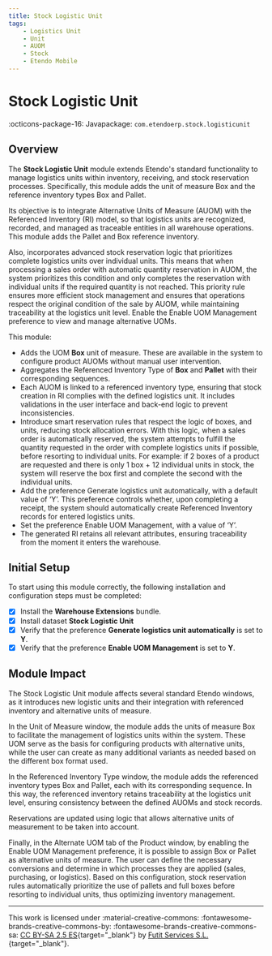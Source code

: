 ```yaml
---
title: Stock Logistic Unit
tags:
    - Logistics Unit
    - Unit
    - AUOM
    - Stock
    - Etendo Mobile
---
```

# Stock Logistic Unit
:octicons-package-16: Javapackage: `com.etendoerp.stock.logisticunit`

## Overview
The **Stock Logistic Unit** module extends Etendo's standard functionality to manage logistics units within inventory, receiving, and stock reservation processes. Specifically, this module adds the unit of measure Box and the reference inventory types Box and Pallet.

Its objective is to integrate Alternative Units of Measure (AUOM) with the Referenced Inventory (RI) model, so that logistics units are recognized, recorded, and managed as traceable entities in all warehouse operations. This module adds the Pallet and Box reference inventory.

Also, incorporates advanced stock reservation logic that prioritizes complete logistics units over individual units. This means that when processing a sales order with automatic quantity reservation in AUOM, the system prioritizes this condition and only completes the reservation with individual units if the required quantity is not reached. This priority rule ensures more efficient stock management and ensures that operations respect the original condition of the sale by AUOM, while maintaining traceability at the logistics unit level. Enable the Enable UOM Management preference to view and manage alternative UOMs.

This module:

- Adds the UOM **Box** unit of measure. These are available in the system to configure product AUOMs without manual user intervention. 
- Aggregates the Referenced Inventory Type of **Box** and **Pallet** with their corresponding sequences. 
- Each AUOM is linked to a referenced inventory type, ensuring that stock creation in RI complies with the defined logistics unit. It includes validations in the user interface and back-end logic to prevent inconsistencies.
- Introduce smart reservation rules that respect the logic of boxes, and units, reducing stock allocation errors. With this logic, when a sales order is automatically reserved, the system attempts to fulfill the quantity requested in the order with complete logistics units if possible, before resorting to individual units. For example: if 2 boxes of a product are requested and there is only 1 box + 12 individual units in stock, the system will reserve the box first and complete the second with the individual units.
- Add the preference Generate logistics unit automatically, with a default value of ‘Y’. This preference controls whether, upon completing a receipt, the system should automatically create Referenced Inventory records for entered logistics units.
- Set the preference Enable UOM Management, with a value of ‘Y’. 
- The generated RI retains all relevant attributes, ensuring traceability from the moment it enters the warehouse.

## Initial Setup

To start using this module correctly, the following installation and configuration steps must be completed:

- [x] Install the **Warehouse Extensions** bundle.
- [x] Install dataset **Stock Logistic Unit**
- [x] Verify that the preference **Generate logistics unit automatically** is set to **Y**.
- [x] Verify that the preference **Enable UOM Management** is set to **Y**.

## Module Impact

The Stock Logistic Unit module affects several standard Etendo windows, as it introduces new logistic units and their integration with referenced inventory and alternative units of measure.

In the Unit of Measure window, the module adds the units of measure Box to facilitate the management of logistics units within the system. These UOM serve as the basis for configuring products with alternative units, while the user can create as many additional variants as needed based on the different box format used.

In the Referenced Inventory Type window, the module adds the referenced inventory types Box and Pallet, each with its corresponding sequence. In this way, the referenced inventory retains traceability at the logistics unit level, ensuring consistency between the defined AUOMs and stock records.

Reservations are updated using logic that allows alternative units of measurement to be taken into account.

Finally, in the Alternate UOM tab of the Product window, by enabling the Enable UOM Management preference, it is possible to assign Box or Pallet as alternative units of measure. The user can define the necessary conversions and determine in which processes they are applied (sales, purchasing, or logistics). Based on this configuration, stock reservation rules automatically prioritize the use of pallets and full boxes before resorting to individual units, thus optimizing inventory management.

---
This work is licensed under :material-creative-commons: :fontawesome-brands-creative-commons-by: :fontawesome-brands-creative-commons-sa: [ CC BY-SA 2.5 ES](https://creativecommons.org/licenses/by-sa/2.5/es/){target="_blank"} by [Futit Services S.L.](https://etendo.software){target="_blank"}.